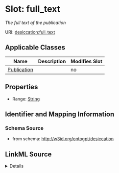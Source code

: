 

# Slot: full_text


_The full text of the publication_



URI: [desiccation:full_text](http://w3id.org/ontogpt/desiccationfull_text)



<!-- no inheritance hierarchy -->





## Applicable Classes

| Name | Description | Modifies Slot |
| --- | --- | --- |
| [Publication](Publication.md) |  |  no  |







## Properties

* Range: [String](String.md)





## Identifier and Mapping Information







### Schema Source


* from schema: http://w3id.org/ontogpt/desiccation




## LinkML Source

<details>
```yaml
name: full_text
description: The full text of the publication
from_schema: http://w3id.org/ontogpt/desiccation
rank: 1000
alias: full_text
owner: Publication
domain_of:
- Publication
range: string

```
</details>